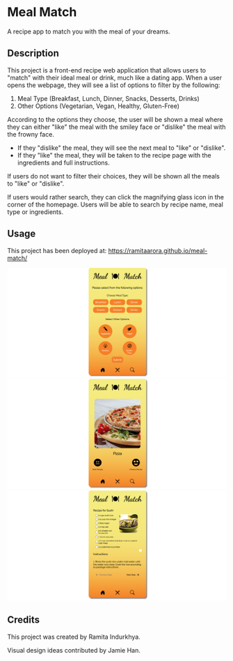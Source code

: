 # Meal Match

A recipe app to match you with the meal of your dreams.

## Description

This project is a front-end recipe web application that allows users to "match" with their ideal meal or drink, much like a dating app. When a user opens the webpage, they will see a list of options to filter by the following:

1. Meal Type (Breakfast, Lunch, Dinner, Snacks, Desserts, Drinks)
2. Other Options (Vegetarian, Vegan, Healthy, Gluten-Free)

According to the options they choose, the user will be shown a meal where they can either "like" the meal with the smiley face or "dislike" the meal with the frowny face. 
- If they "dislike" the meal, they will see the next meal to "like" or "dislike". 
- If they "like" the meal, they will be taken to the recipe page with the ingredients and full instructions. 

If users do not want to filter their choices, they will be shown all the meals to "like" or "dislike".

If users would rather search, they can click the magnifying glass icon in the corner of the homepage. Users will be able to search by recipe name, meal type or ingredients.

## Usage

This project has been deployed at: https://ramitaarora.github.io/meal-match/

<img src="./public/images/meal-match-screenshot-new-1.png" alt="screenshot"/>
<img src="./public/images/meal-match-screenshot-new-2.png" alt="screenshot"/>
<img src="./public/images/meal-match-screenshot-new-3.png" alt="screenshot"/>

## Credits

This project was created by Ramita Indurkhya.

Visual design ideas contributed by Jamie Han.